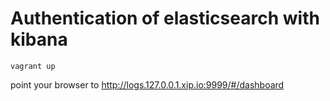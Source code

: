 # Authentication of elasticsearch with kibana

```
vagrant up
```

point your browser to http://logs.127.0.0.1.xip.io:9999/#/dashboard

